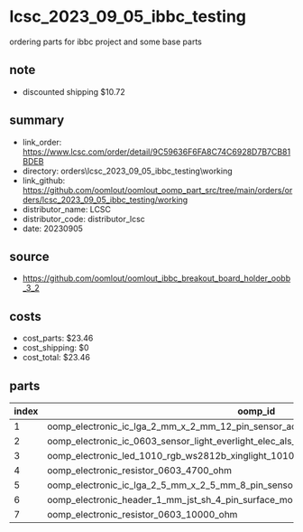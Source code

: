 # lcsc_2023_09_05_ibbc_testing
ordering parts for ibbc project and some base parts 

## note
* discounted shipping $10.72  

## summary 
* link_order: https://www.lcsc.com/order/detail/9C59636F6FA8C74C6928D7B7CB81BDEB
* directory: orders\lcsc_2023_09_05_ibbc_testing\working  
* link_github: https://github.com/oomlout/oomlout_oomp_part_src/tree/main/orders/orders/lcsc_2023_09_05_ibbc_testing/working  
* distributor_name: LCSC  
* distributor_code: distributor_lcsc  
* date: 20230905  
## source
* https://github.com/oomlout/oomlout_ibbc_breakout_board_holder_oobb_3_2  

## costs  
* cost_parts: $23.46
* cost_shipping: $0
* cost_total: $23.46
## parts 
| index | oomp_id | quantity | part_number_distributor | price_paid | 
| --- | --- | --- | --- | --- | 
| 1 | oomp_electronic_ic_lga_2_mm_x_2_mm_12_pin_sensor_accelerometer_sensortek_stk8321 | 12 | C966924 | $0.3516 | 
| 2 | oomp_electronic_ic_0603_sensor_light_everlight_elec_als_pt19 | 10 | C146233 | $0.1127 | 
| 3 | oomp_electronic_led_1010_rgb_ws2812b_xinglight_1010rgbc | 10 | C5349953 | $0.0623 | 
| 4 | oomp_electronic_resistor_0603_4700_ohm | 5000 | C105428 | $0.0007 | 
| 5 | oomp_electronic_ic_lga_2_5_mm_x_2_5_mm_8_pin_sensor_pressure_temperature_bosch_bme280 | 2 | C92489 | $3.6448 | 
| 6 | oomp_electronic_header_1_mm_jst_sh_4_pin_surface_mount_right_angle | 100 | C2906270 | $0.032 | 
| 7 | oomp_electronic_resistor_0603_10000_ohm | 5000 | C99198 | $0.0007 | 
